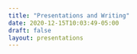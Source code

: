 ```yaml
---
title: "Presentations and Writing"
date: 2020-12-15T10:03:49-05:00
draft: false
layout: presentations
---
```


